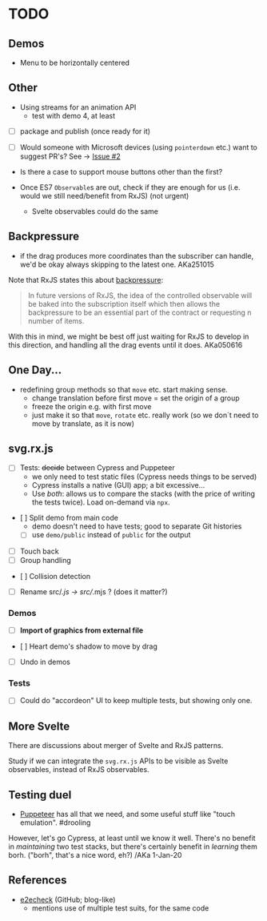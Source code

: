 # TODO

## Demos

- Menu to be horizontally centered

## Other

- Using streams for an animation API
  - test with demo 4, at least

- [ ] package and publish (once ready for it)

- [ ] Would someone with Microsoft devices (using `pointerdown` etc.) want to suggest PR's? See -> [Issue #2](https://github.com/akauppi/svg.rx.js/issues/2)

- Is there a case to support mouse buttons other than the first?

- Once ES7 `Observable`s are out, check if they are enough for us (i.e. would we still need/benefit from RxJS) (not urgent)
  - Svelte observables could do the same
  
## Backpressure 

- if the drag produces more coordinates than the subscriber can handle, we'd be okay always skipping to the latest one. AKa251015
  
Note that RxJS states this about [backpressure](https://github.com/Reactive-Extensions/RxJS/blob/master/doc/gettingstarted/backpressure.md#future-work):

>In future versions of RxJS, the idea of the controlled observable will be baked into the subscription itself which then allows the backpressure to be an essential part of the contract or requesting n number of items.

With this in mind, we might be best off just waiting for RxJS to develop in this direction, and handling all the drag events until it does. AKa050616

## One Day...

- redefining group methods so that `move` etc. start making sense.
  - change translation before first move = set the origin of a group
  - freeze the origin e.g. with first move
  - just make it so that `move`, `rotate` etc. really work (so we don`t need to move by translate, as it is now)
 
## svg.rx.js

- [ ] Tests: <strike>decide</strike> between Cypress and Puppeteer
  - we only need to test static files (Cypress needs things to be served) 
  - Cypress installs a native (GUI) app; a bit excessive... 
  - Use *both*: allows us to compare the stacks (with the price of writing the tests twice). Load on-demand via `npx`.
- [ ] Split demo from main code
  - demo doesn't need to have tests; good to separate Git histories
  - [ ] use `demo/public` instead of `public` for the output
- [ ] Touch back
- [ ] Group handling
- [ ] Collision detection

- [ ] Rename src/*.js -> src/*.mjs ?    (does it matter?)

### Demos

- [ ] **Import of graphics from external file**
- [ ] Heart demo's shadow to move by drag
- [ ] Undo in demos

### Tests

- [ ] Could do "accordeon" UI to keep multiple tests, but showing only one.
 

## More Svelte

There are discussions about merger of Svelte and RxJS patterns. 

Study if we can integrate the `svg.rx.js` APIs to be visible as Svelte observables, instead of RxJS observables.


## Testing duel

- [Puppeteer](https://developers.google.com/web/tools/puppeteer) has all that we need, and some useful stuff like "touch emulation". #drooling

However, let's go Cypress, at least until we know it well. There's no benefit in *maintaining* two test stacks, but there's certainly benefit in *learning* them borh. ("borh", that's a nice word, eh?) /AKa 1-Jan-20 


## References

- [e2echeck](https://github.com/Mercateo/e2e-check) (GitHub; blog-like)
  - mentions use of multiple test suits, for the same code

  